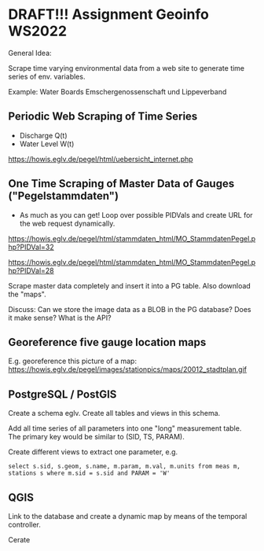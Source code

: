 # DRAFT!!! Assignment Geoinfo WS2022

General Idea:

Scrape time varying environmental data from a web site to generate time series of env. variables.

Example: Water Boards Emschergenossenschaft und Lippeverband 

## Periodic Web Scraping of Time Series 
* Discharge Q(t)
* Water Level W(t) 

https://howis.eglv.de/pegel/html/uebersicht_internet.php

## One Time Scraping of Master Data of Gauges ("Pegelstammdaten")

* As much as you can get! Loop over possible PIDVals and create URL for the web request dynamically.

https://howis.eglv.de/pegel/html/stammdaten_html/MO_StammdatenPegel.php?PIDVal=32

https://howis.eglv.de/pegel/html/stammdaten_html/MO_StammdatenPegel.php?PIDVal=28

Scrape master data completely and insert it into a PG table. Also download the "maps".

Discuss: Can we store the image data as a BLOB in the PG database? Does it make sense? What is the API?

## Georeference five gauge location maps 

E.g. georeference this picture of a map: https://howis.eglv.de/pegel/images/stationpics/maps/20012_stadtplan.gif

## PostgreSQL / PostGIS

Create a schema eglv. Create all tables and views in this schema. 

Add all time series of all parameters into one "long" measurement table. The primary key would be similar to (SID, TS, PARAM).

Create different views to extract one parameter, e.g. 
```
select s.sid, s.geom, s.name, m.param, m.val, m.units from meas m, stations s where m.sid = s.sid and PARAM = 'W'
```

## QGIS

Link to the database and create a dynamic map by means of the temporal controller.

Cerate 




